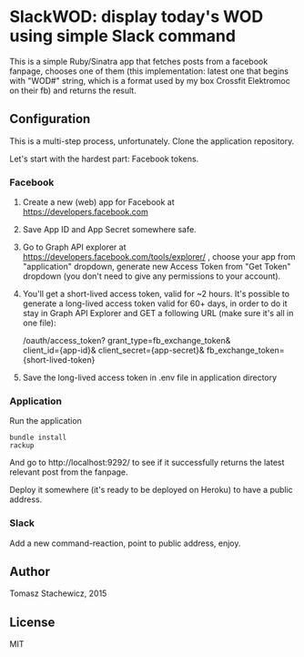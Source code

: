 # SlackWOD: display today's WOD using simple Slack command

This is a simple Ruby/Sinatra app that fetches posts from a facebook fanpage, chooses one of them (this implementation: latest one that begins with "WOD#" string, which is a format used by my box Crossfit Elektromoc on their fb) and returns the result.

## Configuration

This is a multi-step process, unfortunately. Clone the application repository. 

Let's start with the hardest part: Facebook tokens.

### Facebook

1. Create a new (web) app for Facebook at https://developers.facebook.com
2. Save App ID and App Secret somewhere safe.
3. Go to Graph API explorer at https://developers.facebook.com/tools/explorer/ , choose your app from "application" dropdown, generate new Access Token from "Get Token" dropdown (you don't need to give any permissions to your account).
4. You'll get a short-lived access token, valid for ~2 hours. It's possible to generate a long-lived access token valid for 60+ days, in order to do it stay in Graph API Explorer and GET a following URL (make sure it's all in one file):

    /oauth/access_token?
    grant_type=fb_exchange_token&           
    client_id={app-id}&
    client_secret={app-secret}&
    fb_exchange_token={short-lived-token} 

5. Save the long-lived access token in .env file in application directory


### Application

Run the application

    bundle install
    rackup

And go to http://localhost:9292/ to see if it successfully returns the latest relevant post from the fanpage.

Deploy it somewhere (it's ready to be deployed on Heroku) to have a public address.

### Slack

Add a new command-reaction, point to public address, enjoy.

## Author

Tomasz Stachewicz, 2015

## License

MIT
